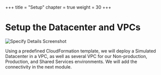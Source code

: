 +++
title = "Setup"
chapter = true
weight = 30
+++

# Setup the Datacenter and VPCs

![Specify Details Screenshot](../images/hybrid-subnets-diagram.png)

Using a predefined CloudFormation template, we will deploy a Simulated Datacenter in a VPC, as well as several VPC for our Non-production, Production, and Shared Services environments. We will add the connectivity in the next module.
